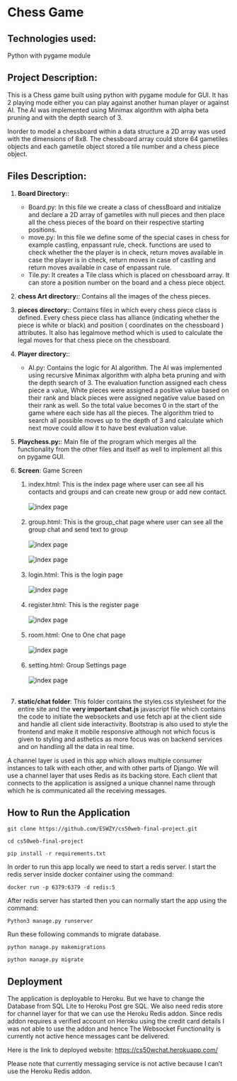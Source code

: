 # Chess Game
## Technologies used:
Python with pygame module




## Project Description:
This is a Chess game built using python with pygame module for GUI. It has 2 playing mode either you can play against another human player or against AI. The AI was implemented using Minimax algorithm with alpha beta pruning and with the depth search of 3.

Inorder to model a chessboard within a data structure a 2D array was used with the dimensions of 8x8. The chessboard array could store 64 gametiles objects and each gametile object stored a tile number and a chess piece object.

## Files Description:

1. **Board Directory:**: 
      - Board.py: In this file we create a class of chessBoard and initialize and declare a 2D array of gametiles with null pieces and then place all the chess pieces of the board on their respective starting positions. 
      - move.py: In this file we define some of the special cases in chess for example castling, enpassant rule, check. functions are used to check whether the the player is in check, return moves available in case the player is in check, return moves in case of castling and return moves available in case of enpassant rule.
      - Tile.py: It creates a Tile class which is placed on chessboard array. It can store a position number on the board and a chess piece object. 

2. **chess Art directory:**: Contains all the images of the chess pieces.

3. **pieces directory:**: Contains files in which every chess piece class is defined. Every chess piece class has alliance (indicating whether the piece is white or black) and position ( coordinates on the chessboard ) attributes. It also has legalmove method which is used to calculate the legal moves for that chess piece on the chessboard. 

4. **Player directory:**:
      - AI.py: Contains the logic for AI algorithm. The AI was implemented using recursive Minimax algorithm with alpha beta pruning and with the depth search of 3. The evaluation function assigned each chess piece a value, White pieces were assigned a positive value based on their rank and black pieces were assigned negative value based on their rank as well. So the total value becomes 0 in the start of the game where each side has all the pieces. The algorithm tried to search all possible moves up to the depth of 3 and calculate which next move could allow it to have best evaluation value.

5.  **Playchess.py:**: Main file of the program which merges all the functionality from the other files and itself as well to implement all this on pygame GUI.
      
5. **Screen**:
Game Screen

    1. index.html: 
    This is the index page where user can see all his contacts and groups and can create new group or add new contact. <br/><br/>
    ![index page](https://github.com/ahmadrazakhawaja/chat-application/blob/master/cs50-web-screenshots/Index_page.png?raw=true)<br/><br/>
    2. group.html:
    This is the group_chat page where user can see all the group chat and send text to group<br/><br/>
    ![index page](https://github.com/ahmadrazakhawaja/chat-application/blob/master/cs50-web-screenshots/Group_chat_page1.png?raw=true)<br/><br/>
    ![index page](https://github.com/ahmadrazakhawaja/chat-application/blob/master/cs50-web-screenshots/Group_chat_page2.png?raw=true)<br/><br/>
    4. login.html:
    This is the login page<br/><br/>
    ![index page](https://github.com/ahmadrazakhawaja/chat-application/blob/master/cs50-web-screenshots/Login_page.png?raw=true)<br/><br/>
    5. register.html:
    This is the register page<br/><br/>
    ![index page](https://github.com/ahmadrazakhawaja/chat-application/blob/master/cs50-web-screenshots/Register_page.png?raw=true)<br/><br/>
    6. room.html:
    One to One chat page<br/><br/>
    ![index page](https://github.com/ahmadrazakhawaja/chat-application/blob/master/cs50-web-screenshots/Chatting_page.png?raw=true)<br/><br/>
    7. setting.html:
    Group Settings page<br/><br/>
    ![index page](https://github.com/ahmadrazakhawaja/chat-application/blob/master/cs50-web-screenshots/Group_settings_page.png?raw=true)<br/><br/>

6. **static/chat folder**:
This folder contains the styles.css stylesheet for the entire site and the **very important chat.js** javascript file which contains the code to initiate the websockets and use fetch api at the client side and handle all client side interactivity. Bootstrap is also used to style the frontend and make it mobile responsive although not which focus is given to styling and asthetics as more focus was on backend services and on handling all the data in real time.

A channel layer is used in this app which allows multiple consumer instances to talk with each other, and with other parts of Django. We will use a channel layer that uses Redis as its backing store. Each client that connects to the application is assigned a unique channel name through which he is communicated all the receiving messages.

## How to Run the Application
`git clone https://github.com/ESWZY/cs50web-final-project.git`

`cd cs50web-final-project`

`pip install -r requirements.txt`

In order to run this app locally we need to start a redis server. I start the redis server inside docker container using the command:

`docker run -p 6379:6379 -d redis:5`

After redis server has started then you can normally start the app using the command:

`Python3 manage.py runserver`

Run these following commands to migrate database.

`python manage.py makemigrations`

`python manage.py migrate`


## Deployment

The application is deployable to Heroku. But we have to change the Database from SQL Lite to Heroku Post gre SQL. We also need redis store for channel layer for that we can use the Heroku Redis addon. Since redis addon requires a verified account on Heroku using the credit card details I was not able to use the addon and hence The Websocket Functionality is currently not active hence messages cant be delivered.

Here is the link to deployed website: https://cs50wchat.herokuapp.com/

Please note that currently messaging service is not active because I can’t use the Heroku Redis addon.
